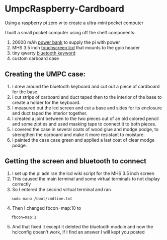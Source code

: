 # UmpcRaspberry-Cardboard
Using a raspberry pi zero w to create a ultra-mini pocket computer

I built a small pocket computer using off the shelf components:
1. 20000 mAh [power bank](https://www.amazon.com/ENEGON-Portable-20000mAh-Charger-Battery/dp/B083QCGPHZ/ref=asc_df_B083QCGPHZ/?tag=hyprod-20&linkCode=df0&hvadid=416804729915&hvpos=&hvnetw=g&hvrand=2400125951467309697&hvpone=&hvptwo=&hvqmt=&hvdev=c&hvdvcmdl=&hvlocint=&hvlocphy=1020414&hvtargid=pla-877205369897&psc=1&tag=&ref=&adgrpid=96943124074&hvpone=&hvptwo=&hvadid=416804729915&hvpos=&hvnetw=g&hvrand=2400125951467309697&hvqmt=&hvdev=c&hvdvcmdl=&hvlocint=&hvlocphy=1020414&hvtargid=pla-877205369897) to supply the pi with power
2. MHS 3.5 inch [touchscreen lcd](https://www.amazon.com/dp/B01CNKXM54/ref=sspa_dk_detail_2?pd_rd_i=B01CNKXM54&pd_rd_w=Ya7pL&pf_rd_p=085568d9-3b13-4ac1-8ae4-24a26c00cb0c&pd_rd_wg=XMuYI&pf_rd_r=T7F6RFKKFD7B3WC1GBQB&pd_rd_r=6749350c-0253-441b-9c38-f31dbd668cc2&spLa=ZW5jcnlwdGVkUXVhbGlmaWVyPUEzTTJRSEJRRUhENVQzJmVuY3J5cHRlZElkPUEwODIyNjk2M0laWVdPU042NjAyUiZlbmNyeXB0ZWRBZElkPUEwMDc1MTAzMzcwU1lMOFE0OU9SJndpZGdldE5hbWU9c3BfZGV0YWlsJmFjdGlvbj1jbGlja1JlZGlyZWN0JmRvTm90TG9nQ2xpY2s9dHJ1ZQ&th=1) that mounts to the gpio header
3. tiny qwerty [bluetooth keyword](https://www.amazon.com/Pocket-Mini-Bluetooth-Wireless-Keyboard/dp/B088K8RXYQ/ref=pd_sbs_4?pd_rd_w=WFej6&pf_rd_p=98101395-b70f-4a52-af63-8fac2c513e02&pf_rd_r=Y35HHFAM8ZYTAE7R5TM5&pd_rd_r=7e1487a1-1120-4026-8b2a-461cf28d52b7&pd_rd_wg=VDDK3&pd_rd_i=B088K8RXYQ&psc=1)
4. custom carboard case

<h2> Creating the UMPC case:
</h2>

1. I drew around the bluetooth keyboard and cut out a piece of cardboard for the base. 
2. I cut strips of carboard and duct taped then to the interior of the base to create a holder for the keyboard.
3. I measured out the lcd screen and cut a base and sides for its enclosure and duct taped the interior together.
4. I created a joint between to the two pieces out of an old colored pencil and some zipties and used masking tape to connect it to both pieces.
5. I covered the case in several coats of wood glue and modge podge, to strengthen the carboard and make it more resistant to moisture.
6. I painted the case case green and applied a last coat of clear modge podge.

<h2> Getting the screen and bluetooth to connect
</h2>

1. I set up the pi adn ran the lcd wiki script for the MHS 3.5 inch screen
2. This caused the main terminal and some virtual terminals to not display correctly
3. So I entered the second virtual terminal and ran 

```
   sudo nano /boot/cmdline.txt
```
4. Then I changed fbcon=map:10 to

```
   fbcon=map:1
```
5. And that fixed it except it deleted the bluetooth module and now the hciconfig doesn't work, if I find an answer I will kept you posted

